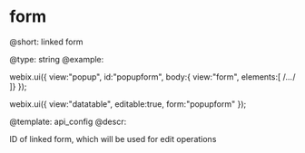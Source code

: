 form
=============


@short: linked form
	

@type: string
@example:

webix.ui({
  view:"popup", id:"popupform",
  body:{ view:"form", elements:[ /*...*/ ]}
});

webix.ui({
  view:"datatable", editable:true, form:"popupform"
});



@template:	api_config
@descr:

ID of linked form, which will be used for edit operations


